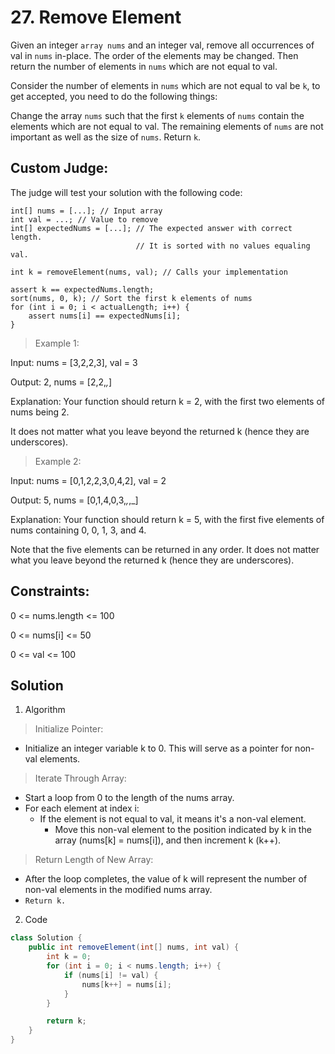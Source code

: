 # 27. Remove Element

Given an integer `array nums` and an integer val, remove all occurrences of val in `nums` in-place. The order of the elements may be changed. Then return the number of elements in `nums` which are not equal to val.

Consider the number of elements in `nums` which are not equal to val be `k`, to get accepted, you need to do the following things:

Change the array `nums` such that the first `k` elements of `nums` contain the elements which are not equal to val. The remaining elements of `nums` are not important as well as the size of `nums`.
Return `k`.
## Custom Judge:

The judge will test your solution with the following code:


```
int[] nums = [...]; // Input array
int val = ...; // Value to remove
int[] expectedNums = [...]; // The expected answer with correct length.
                            // It is sorted with no values equaling val.

int k = removeElement(nums, val); // Calls your implementation

assert k == expectedNums.length;
sort(nums, 0, k); // Sort the first k elements of nums
for (int i = 0; i < actualLength; i++) {
    assert nums[i] == expectedNums[i];
}
```
 

> Example 1:

Input: nums = [3,2,2,3], val = 3

Output: 2, nums = [2,2,_,_]

Explanation: Your function should return k = 2, with the first two elements of nums being 2.

It does not matter what you leave beyond the returned k (hence they are underscores).
> Example 2:

Input: nums = [0,1,2,2,3,0,4,2], val = 2

Output: 5, nums = [0,1,4,0,3,_,_,_]

Explanation: Your function should return k = 5, with the first five elements of nums containing 0, 0, 1, 3, and 4.

Note that the five elements can be returned in any order.
It does not matter what you leave beyond the returned k (hence they are underscores).
 

## Constraints:

0 <= nums.length <= 100

0 <= nums[i] <= 50

0 <= val <= 100

## Solution 

1. Algorithm

> Initialize Pointer:

+ Initialize an integer variable k to 0. This will serve as a pointer for non-val elements.
> Iterate Through Array:

+ Start a loop from 0 to the length of the nums array.
+ For each element at index i:
  + If the element is not equal to val, it means it's a non-val element.
    + Move this non-val element to the position indicated by k in the array (nums[k] = nums[i]), and then increment k (k++).
> Return Length of New Array:

+ After the loop completes, the value of k will represent the number of non-val elements in the modified nums array.
+ `Return k.`

2. Code

``` java
class Solution {
    public int removeElement(int[] nums, int val) {
        int k = 0;
        for (int i = 0; i < nums.length; i++) {
            if (nums[i] != val) {
                nums[k++] = nums[i]; 
            }
        }

        return k; 
    }
}


```
